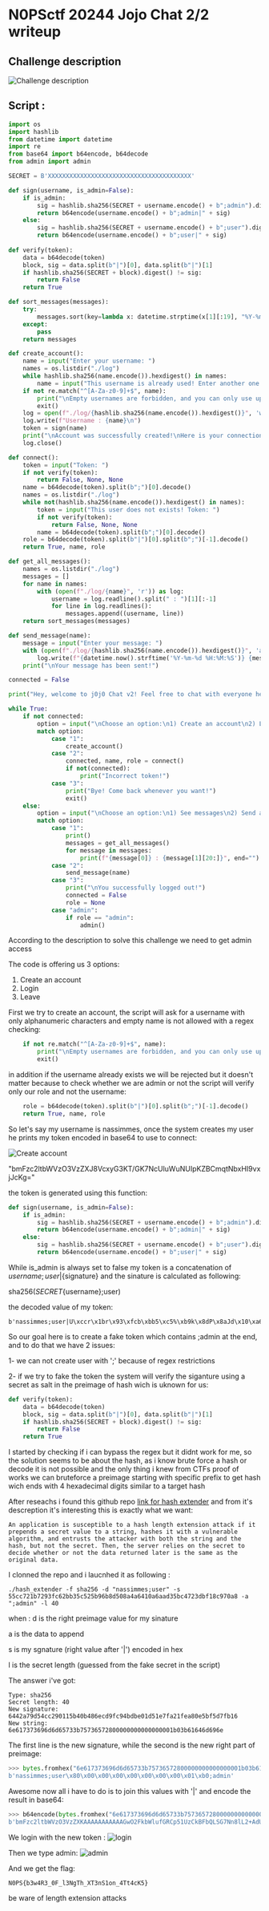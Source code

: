 # N0PSctf 20244 Jojo Chat 2/2 writeup

## Challenge description

![Challenge description](assets/Description.png)




## Script :


```python 
import os
import hashlib
from datetime import datetime
import re
from base64 import b64encode, b64decode
from admin import admin

SECRET = B'XXXXXXXXXXXXXXXXXXXXXXXXXXXXXXXXXXXXXXXX'

def sign(username, is_admin=False):
    if is_admin:
        sig = hashlib.sha256(SECRET + username.encode() + b";admin").digest()
        return b64encode(username.encode() + b";admin|" + sig)
    else:
        sig = hashlib.sha256(SECRET + username.encode() + b";user").digest()
        return b64encode(username.encode() + b";user|" + sig)
    
def verify(token):
    data = b64decode(token)
    block, sig = data.split(b"|")[0], data.split(b"|")[1]
    if hashlib.sha256(SECRET + block).digest() != sig:
        return False
    return True

def sort_messages(messages):
    try:
        messages.sort(key=lambda x: datetime.strptime(x[1][:19], "%Y-%m-%d %H:%M:%S"))
    except:
        pass
    return messages

def create_account():
    name = input("Enter your username: ")
    names = os.listdir("./log")
    while hashlib.sha256(name.encode()).hexdigest() in names:
        name = input("This username is already used! Enter another one: ")
    if not re.match("^[A-Za-z0-9]+$", name):
        print("\nEmpty usernames are forbidden, and you can only use uppercases, lowercases and numbers, you hacker!")
        exit()
    log = open(f"./log/{hashlib.sha256(name.encode()).hexdigest()}", 'w')
    log.write(f"Username : {name}\n")
    token = sign(name)
    print("\nAccount was successfully created!\nHere is your connection token:\n"+token.decode())
    log.close()

def connect():
    token = input("Token: ")
    if not verify(token):
        return False, None, None
    name = b64decode(token).split(b";")[0].decode()
    names = os.listdir("./log")
    while not(hashlib.sha256(name.encode()).hexdigest() in names):
        token = input("This user does not exists! Token: ")
        if not verify(token):
            return False, None, None
        name = b64decode(token).split(b";")[0].decode()
    role = b64decode(token).split(b"|")[0].split(b";")[-1].decode()
    return True, name, role

def get_all_messages():
    names = os.listdir("./log")
    messages = []
    for name in names:
        with (open(f"./log/{name}", 'r')) as log:
            username = log.readline().split(" : ")[1][:-1]
            for line in log.readlines():
                messages.append((username, line))
    return sort_messages(messages)

def send_message(name):
    message = input("Enter your message: ")
    with (open(f"./log/{hashlib.sha256(name.encode()).hexdigest()}", 'a')) as log:
        log.write(f"{datetime.now().strftime('%Y-%m-%d %H:%M:%S')} {message}\n")
    print("\nYour message has been sent!")

connected = False

print("Hey, welcome to j0j0 Chat v2! Feel free to chat with everyone here :)\nUpdate note: We noticed some security issues in our previous chat, this should be fixed now!")

while True:
    if not connected:
        option = input("\nChoose an option:\n1) Create an account\n2) Login\n3) Leave\n")
        match option:
            case "1":
                create_account()
            case "2":
                connected, name, role = connect()
                if not(connected):
                    print("Incorrect token!")
            case "3":
                print("Bye! Come back whenever you want!")
                exit()
    else:
        option = input("\nChoose an option:\n1) See messages\n2) Send a message\n3) Logout\n")
        match option:
            case "1":
                print()
                messages = get_all_messages()
                for message in messages:
                    print(f"{message[0]} : {message[1][20:]}", end="")
            case "2":
                send_message(name)
            case "3":
                print("\nYou successfully logged out!")
                connected = False
                role = None
            case "admin":
                if role == "admin":
                    admin()
```

According to the description to solve this challenge we need to get admin access 

The code is offering us 3 options:

1) Create an account
2) Login 
3) Leave


First we try to create an account, the script will ask for a username with only alphanumeric characters and empty name is not allowed with a regex checking:

```python
    if not re.match("^[A-Za-z0-9]+$", name):
        print("\nEmpty usernames are forbidden, and you can only use uppercases, lowercases and numbers, you hacker!")
        exit()
```

in addition if the username already exists we will be rejected but it doesn't matter because to check whether we are admin or not the script will verify only our role and not the username:

```python 
    role = b64decode(token).split(b"|")[0].split(b";")[-1].decode()
    return True, name, role
```


So let's say my username is nassimmes, once the system creates my user he prints my token encoded in base64 to use to connect:

![Create account](assets/create_account.png)


"bmFzc2ltbWVzO3VzZXJ8VcxyG3KT/GK7NcUluWuNUIpKZBCmqtNbxHI9vxjJcKg="

the token is generated using this function:
```python 
def sign(username, is_admin=False):
    if is_admin:
        sig = hashlib.sha256(SECRET + username.encode() + b";admin").digest()
        return b64encode(username.encode() + b";admin|" + sig)
    else:
        sig = hashlib.sha256(SECRET + username.encode() + b";user").digest()
        return b64encode(username.encode() + b";user|" + sig)
```

While is_admin is always set to false my token is a concatenation of ${username};user|${signature} and the sinature is calculated as following:

sha256(${SECRET}${username};user)

the decoded value of my token:

```
b'nassimmes;user|U\xccr\x1br\x93\xfcb\xbb5\xc5%\xb9k\x8dP\x8aJd\x10\xa6\xaa\xd3[\xc4r=\xbf\x18\xc9p\xa8'
```

So our goal here is to create a fake token which contains ;admin at the end, and to do that we have 2 issues:

1- we can not create user with ';' because of regex restrictions

2- if we try to fake the token the system will verify the siganture using a secret as salt in the preimage of hash wich is uknown for us:

```python 
def verify(token):
    data = b64decode(token)
    block, sig = data.split(b"|")[0], data.split(b"|")[1]
    if hashlib.sha256(SECRET + block).digest() != sig:
        return False
    return True 
```


I started by checking if i can bypass the regex but it didnt work for me, so the solution seems to be about the hash, as i know brute force a hash or decode it is not possible and the only thing i knew from CTFs proof of works we can bruteforce a preimage starting with specific prefix to get hash wich ends with 4 hexadecimal digits similar to a target hash


After reseachs i found this github repo [link for hash extender](https://github.com/iagox86/hash_extender) and from it's descreption it's interesting this is exactly what we want:

```
An application is susceptible to a hash length extension attack if it prepends a secret value to a string, hashes it with a vulnerable algorithm, and entrusts the attacker with both the string and the hash, but not the secret. Then, the server relies on the secret to decide whether or not the data returned later is the same as the original data.
```

I clonned the repo and i laucnhed it as following : 

```
./hash_extender -f sha256 -d "nassimmes;user" -s 55cc721b7293fc62bb35c525b96b8d508a4a6410a6aad35bc4723dbf18c970a8 -a ";admin" -l 40
```

when :
d is the right preimage value for my sinature

a is the data to append

s is my sgnature (right value after '|') encoded in hex

l is the secret length (guessed from the fake secret in the script)

The answer i've got:

```
Type: sha256
Secret length: 40
New signature: 6442a79d54cc290115b40b486ecd9fc94bdbe01d51e7fa21fea80e5bf5d7fb16
New string: 6e617373696d6d65733b75736572800000000000000001b03b61646d696e
```
 
The first line is the new signature, while the second is the new right part of preimage:

```python 
>>> bytes.fromhex("6e617373696d6d65733b75736572800000000000000001b03b61646d696e")
b'nassimmes;user\x80\x00\x00\x00\x00\x00\x00\x00\x01\xb0;admin'
```

Awesome now all i have to do is to join this values with '|' and encode the result in base64:

```python 
>>> b64encode(bytes.fromhex("6e617373696d6d65733b75736572800000000000000001b03b61646d696e")+b"|"+bytes.fromhex("6442a79d54cc290115b40b486ecd9fc94bdbe01d51e7fa21fea80e5bf5d7fb16"))
b'bmFzc2ltbWVzO3VzZXKAAAAAAAAAAAGwO2FkbWlufGRCp51UzCkBFbQLSG7Nn8lL2+AdUef6If6oDlv11/sW'
```

We login with the new token : 
![login](assets/login.png)


Then we type admin:
![admin](assets/admin.png)

And we get the flag:

```
N0PS{b3w4R3_0F_l3NgTh_XT3nS1on_4Tt4cK5}
```

be ware of length extension attacks
